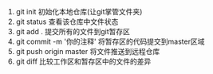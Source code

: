 1. git init 初始化本地仓库(让git掌管文件夹)
2. git status 查看该仓库中文件状态
3. git add . 提交所有的文件到git暂存区
4. git commit -m '你的注释' 将暂存区的代码提交到master区域
5. git push origin master 将文件推送到远程仓库
6. git diff 比较工作区和暂存区中的文件的差异